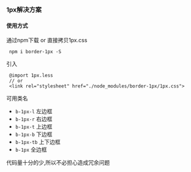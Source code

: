### 1px解决方案

#### 使用方式
通过npm下载  or 直接拷贝1px.css
```
 npm i border-1px -S
```
引入
```
 @import 1px.less
 // or
 <link rel="stylesheet" href="./node_modules/border-1px/1px.css">
```
可用类名
  - `b-1px-l` 左边框
  - `b-1px-r` 右边框
  - `b-1px-t` 上边框
  - `b-1px-b` 下边框
  - `b-1px-tb` 上下边框
  - `b-1px` 全边框

代码量十分的少,所以不必担心造成冗余问题
